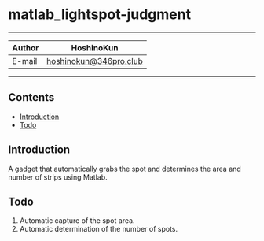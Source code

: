 # matlab_lightspot-judgment

****
|Author|HoshinoKun|
|---|---
|E-mail|hoshinokun@346pro.club
****

## Contents

* [Introduction](#Introduction)
* [Todo](#Todo)

Introduction
------
A gadget that automatically grabs the spot and determines the area and number of strips using Matlab.

Todo
------

1. Automatic capture of the spot area.
2. Automatic determination of the number of spots.
